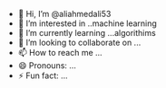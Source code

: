 - 👋 Hi, I’m @aliahmedali53
- 👀 I’m interested in ..machine learning
- 🌱 I’m currently learning ...algorithims
- 💞️ I’m looking to collaborate on ...
- 📫 How to reach me ...
- 😄 Pronouns: ...
- ⚡ Fun fact: ...

<!---
aliahmedali53/aliahmedali53 is a ✨ special ✨ repository because its `README.md` (this file) appears on your GitHub profile.
You can click the Preview link to take a look at your changes.
--->
